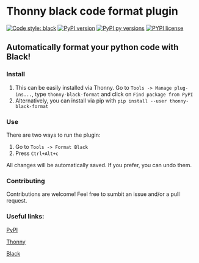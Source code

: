 # Thonny black code format plugin
[![Code style: black](https://img.shields.io/badge/code%20style-black-000000.svg)](https://github.com/psf/black)
[![PyPI version](https://img.shields.io/pypi/v/thonny-black-format.svg)](https://pypi.org/project/thonny-black-format/)
[![PyPI py versions](https://img.shields.io/pypi/pyversions/thonny-black-format.svg)](https://pypi.org/project/thonny-black-format/)
[![PYPI license](https://img.shields.io/pypi/l/thonny-black-format.svg)](https://pypi.org/project/thonny-black-format/)
## Automatically format your python code with Black!

### Install

1. This can be easily installed via Thonny. Go to `Tools -> Manage plug-ins...`, type `thonny-black-format` and click on `Find package from PyPI`
1. Alternatively, you can install via pip with `pip install --user thonny-black-format`

### Use
There are two ways to run the plugin:
1. Go to `Tools -> Format Black`
1. Press `Ctrl+Alt+c`

All changes will be automatically saved. If you prefer, you can undo them.

### Contributing
Contributions are welcome! Feel free to sumbit an issue and/or a pull request.

### Useful links:

[PyPI](https://pypi.org/project/thonny-black-format/)

[Thonny](https://thonny.org/)

[Black](https://black.readthedocs.io/en/stable/)
